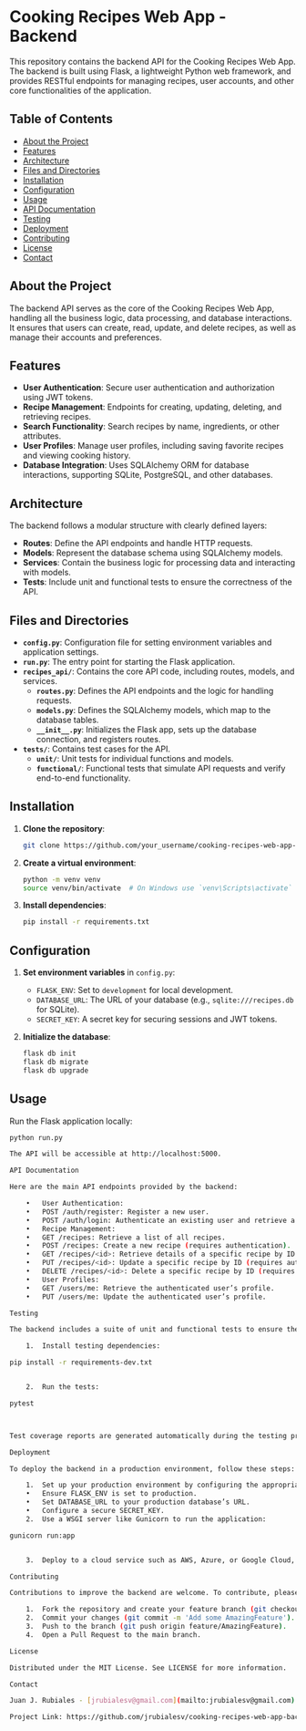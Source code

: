 # Cooking Recipes Web App - Backend

This repository contains the backend API for the Cooking Recipes Web App. The backend is built using Flask, a lightweight Python web framework, and provides RESTful endpoints for managing recipes, user accounts, and other core functionalities of the application.

## Table of Contents

- [About the Project](#about-the-project)
- [Features](#features)
- [Architecture](#architecture)
- [Files and Directories](#files-and-directories)
- [Installation](#installation)
- [Configuration](#configuration)
- [Usage](#usage)
- [API Documentation](#api-documentation)
- [Testing](#testing)
- [Deployment](#deployment)
- [Contributing](#contributing)
- [License](#license)
- [Contact](#contact)

## About the Project

The backend API serves as the core of the Cooking Recipes Web App, handling all the business logic, data processing, and database interactions. It ensures that users can create, read, update, and delete recipes, as well as manage their accounts and preferences.

## Features

- **User Authentication**: Secure user authentication and authorization using JWT tokens.
- **Recipe Management**: Endpoints for creating, updating, deleting, and retrieving recipes.
- **Search Functionality**: Search recipes by name, ingredients, or other attributes.
- **User Profiles**: Manage user profiles, including saving favorite recipes and viewing cooking history.
- **Database Integration**: Uses SQLAlchemy ORM for database interactions, supporting SQLite, PostgreSQL, and other databases.

## Architecture

The backend follows a modular structure with clearly defined layers:

- **Routes**: Define the API endpoints and handle HTTP requests.
- **Models**: Represent the database schema using SQLAlchemy models.
- **Services**: Contain the business logic for processing data and interacting with models.
- **Tests**: Include unit and functional tests to ensure the correctness of the API.

## Files and Directories

- **`config.py`**: Configuration file for setting environment variables and application settings.
- **`run.py`**: The entry point for starting the Flask application.
- **`recipes_api/`**: Contains the core API code, including routes, models, and services.
  - **`routes.py`**: Defines the API endpoints and the logic for handling requests.
  - **`models.py`**: Defines the SQLAlchemy models, which map to the database tables.
  - **`__init__.py`**: Initializes the Flask app, sets up the database connection, and registers routes.
- **`tests/`**: Contains test cases for the API.
  - **`unit/`**: Unit tests for individual functions and models.
  - **`functional/`**: Functional tests that simulate API requests and verify end-to-end functionality.

## Installation

1. **Clone the repository**:
    ```bash
    git clone https://github.com/your_username/cooking-recipes-web-app-backend.git
    ```
2. **Create a virtual environment**:
    ```bash
    python -m venv venv
    source venv/bin/activate  # On Windows use `venv\Scripts\activate`
    ```
3. **Install dependencies**:
    ```bash
    pip install -r requirements.txt
    ```

## Configuration

1. **Set environment variables** in `config.py`:
    - `FLASK_ENV`: Set to `development` for local development.
    - `DATABASE_URL`: The URL of your database (e.g., `sqlite:///recipes.db` for SQLite).
    - `SECRET_KEY`: A secret key for securing sessions and JWT tokens.

2. **Initialize the database**:
    ```bash
    flask db init
    flask db migrate
    flask db upgrade
    ```

## Usage

Run the Flask application locally:
```bash
python run.py

The API will be accessible at http://localhost:5000.

API Documentation

Here are the main API endpoints provided by the backend:

	•	User Authentication:
	•	POST /auth/register: Register a new user.
	•	POST /auth/login: Authenticate an existing user and retrieve a JWT token.
	•	Recipe Management:
	•	GET /recipes: Retrieve a list of all recipes.
	•	POST /recipes: Create a new recipe (requires authentication).
	•	GET /recipes/<id>: Retrieve details of a specific recipe by ID.
	•	PUT /recipes/<id>: Update a specific recipe by ID (requires authentication).
	•	DELETE /recipes/<id>: Delete a specific recipe by ID (requires authentication).
	•	User Profiles:
	•	GET /users/me: Retrieve the authenticated user’s profile.
	•	PUT /users/me: Update the authenticated user’s profile.

Testing

The backend includes a suite of unit and functional tests to ensure the correctness of the codebase. To run the tests:

	1.	Install testing dependencies:

pip install -r requirements-dev.txt


	2.	Run the tests:

pytest



Test coverage reports are generated automatically during the testing process.

Deployment

To deploy the backend in a production environment, follow these steps:

	1.	Set up your production environment by configuring the appropriate environment variables:
	•	Ensure FLASK_ENV is set to production.
	•	Set DATABASE_URL to your production database’s URL.
	•	Configure a secure SECRET_KEY.
	2.	Use a WSGI server like Gunicorn to run the application:

gunicorn run:app


	3.	Deploy to a cloud service such as AWS, Azure, or Google Cloud, ensuring the necessary infrastructure (e.g., database, storage) is set up and connected to the application.

Contributing

Contributions to improve the backend are welcome. To contribute, please fork the repository and submit a pull request. Ensure that all new code is covered by tests and passes existing tests.

	1.	Fork the repository and create your feature branch (git checkout -b feature/AmazingFeature).
	2.	Commit your changes (git commit -m 'Add some AmazingFeature').
	3.	Push to the branch (git push origin feature/AmazingFeature).
	4.	Open a Pull Request to the main branch.

License

Distributed under the MIT License. See LICENSE for more information.

Contact

Juan J. Rubiales - [jrubialesv@gmail.com](mailto:jrubialesv@gmail.com)

Project Link: https://github.com/jrubialesv/cooking-recipes-web-app-backend
